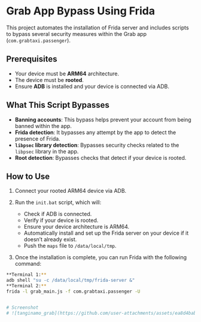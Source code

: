 # Grab App Bypass Using Frida

This project automates the installation of Frida server and includes scripts to bypass several security measures within the Grab app (`com.grabtaxi.passenger`).

## Prerequisites
- Your device must be **ARM64** architecture.
- The device must be **rooted**.
- Ensure **ADB** is installed and your device is connected via ADB.

## What This Script Bypasses
- **Banning accounts**: This bypass helps prevent your account from being banned within the app.
- **Frida detection**: It bypasses any attempt by the app to detect the presence of Frida.
- **`libpsec` library detection**: Bypasses security checks related to the `libpsec` library in the app.
- **Root detection**: Bypasses checks that detect if your device is rooted.

## How to Use

1. Connect your rooted ARM64 device via ADB.
2. Run the `init.bat` script, which will:
   - Check if ADB is connected.
   - Verify if your device is rooted.
   - Ensure your device architecture is ARM64.
   - Automatically install and set up the Frida server on your device if it doesn’t already exist.
   - Push the `maps` file to `/data/local/tmp`.

3.  Once the installation is complete, you can run Frida with the following command:
   ```bash
   **Terminal 1:**
   adb shell "su -c /data/local/tmp/frida-server &"
   **Terminal 2:**
   frida -l grab_main.js -f com.grabtaxi.passenger -U
   

# Screenshot
# ![tanginamo_grab](https://github.com/user-attachments/assets/ea8d4bab-2c05-4f2d-b8fc-e9ac8c4d2337)
